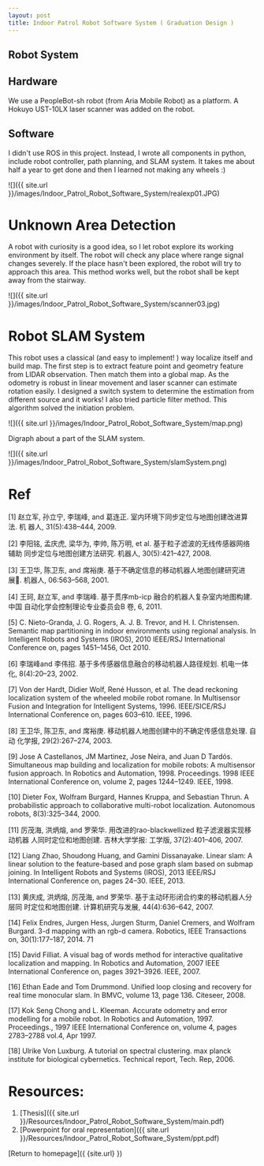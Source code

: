 ```yaml
---
layout: post
title: Indoor Patrol Robot Software System ( Graduation Design )
---
```


## Robot System

## Hardware

We use a PeopleBot-sh robot (from Aria Mobile Robot) as a platform. A Hokuyo UST-10LX laser scanner was added on the robot. 

## Software

I didn't use ROS in this project. Instead, I wrote all components in python, include robot controller, path planning, and SLAM system. It takes me about half a year to get done and then I learned not making any wheels :)


![]({{ site.url }}/images/Indoor_Patrol_Robot_Software_System/realexp01.JPG)

# Unknown Area Detection

A robot with curiosity is a good idea, so I let robot explore its working environment by itself. The robot will check any place where range signal changes severely. If the place hasn't been explored, the robot will try to approach this area. This method works well, but the robot shall be kept away from the stairway.

![]({{ site.url }}/images/Indoor_Patrol_Robot_Software_System/scanner03.jpg)

# Robot SLAM System

This robot uses a classical (and easy to implement! ) way localize itself and build map. The first step is to extract feature point and geometry feature from LIDAR observation. Then match them into a global map. As the odometry is robust in
 linear movement and laser scanner can estimate rotation easily. I designed a switch system to determine the estimation from different source and it works! I also tried particle filter method. This algorithm solved the initiation problem.

![]({{ site.url }}/images/Indoor_Patrol_Robot_Software_System/map.png)

Digraph about a part of the SLAM system.

![]({{ site.url }}/images/Indoor_Patrol_Robot_Software_System/slamSystem.png)



#  Ref

[1] 赵立军, 孙立宁, 李瑞峰, and 葛连正. 室内环境下同步定位与地图创建改进算法. 机
器人, 31(5):438–444, 2009.

[2] 李阳铭, 孟庆虎, 梁华为, 李帅, 陈万明, et al. 基于粒子滤波的无线传感器网络辅助
同步定位与地图创建方法研究. 机器人, 30(5):421–427, 2008.

[3] 王卫华, 陈卫东, and 席裕庚. 基于不确定信息的移动机器人地图创建研究进展.
机器人, 06:563–568, 2001.

[4] 王珂, 赵立军, and 李瑞峰. 基于贯序mb-icp 融合的机器人复杂室内地图构建. 中国
自动化学会控制理论专业委员会B 卷, 6, 2011.

[5] C. Nieto-Granda, J. G. Rogers, A. J. B. Trevor, and H. I. Christensen. Semantic map
partitioning in indoor environments using regional analysis. In Intelligent Robots and
Systems (IROS), 2010 IEEE/RSJ International Conference on, pages 1451–1456, Oct
2010.

[6] 李瑞峰and 李伟招. 基于多传感器信息融合的移动机器人路径规划. 机电一体化,
8(4):20–23, 2002.

[7] Von der Hardt, Didier Wolf, René Husson, et al. The dead reckoning localization
system of the wheeled mobile robot romane. In Multisensor Fusion and Integration
for Intelligent Systems, 1996. IEEE/SICE/RSJ International Conference on, pages
603–610. IEEE, 1996.

[8] 王卫华, 陈卫东, and 席裕庚. 移动机器人地图创建中的不确定传感信息处理. 自动
化学报, 29(2):267–274, 2003.

[9] Jose A Castellanos, JM Martinez, Jose Neira, and Juan D Tardós. Simultaneous
map building and localization for mobile robots: A multisensor fusion approach. In
Robotics and Automation, 1998. Proceedings. 1998 IEEE International Conference
on, volume 2, pages 1244–1249. IEEE, 1998.

[10] Dieter Fox, Wolfram Burgard, Hannes Kruppa, and Sebastian Thrun. A probabilistic
approach to collaborative multi-robot localization. Autonomous robots, 8(3):325–344,
2000.

[11] 厉茂海, 洪炳熔, and 罗荣华. 用改进的rao-blackwellized 粒子滤波器实现移动机器
人同时定位和地图创建. 吉林大学学报: 工学版, 37(2):401–406, 2007.

[12] Liang Zhao, Shoudong Huang, and Gamini Dissanayake. Linear slam: A linear
solution to the feature-based and pose graph slam based on submap joining. In
Intelligent Robots and Systems (IROS), 2013 IEEE/RSJ International Conference
on, pages 24–30. IEEE, 2013.

[13] 黄庆成, 洪炳熔, 厉茂海, and 罗荣华. 基于主动环形闭合约束的移动机器人分层同
时定位和地图创建. 计算机研究与发展, 44(4):636–642, 2007.

[14] Felix Endres, Jurgen Hess, Jurgen Sturm, Daniel Cremers, and Wolfram Burgard.
3-d mapping with an rgb-d camera. Robotics, IEEE Transactions on, 30(1):177–187,
2014.
71

[15] David Filliat. A visual bag of words method for interactive qualitative localization
and mapping. In Robotics and Automation, 2007 IEEE International Conference on,
pages 3921–3926. IEEE, 2007.

[16] Ethan Eade and Tom Drummond. Unified loop closing and recovery for real time
monocular slam. In BMVC, volume 13, page 136. Citeseer, 2008.

[17] Kok Seng Chong and L. Kleeman. Accurate odometry and error modelling for a mobile
robot. In Robotics and Automation, 1997. Proceedings., 1997 IEEE International
Conference on, volume 4, pages 2783–2788 vol.4, Apr 1997.

[18] Ulrike Von Luxburg. A tutorial on spectral clustering. max planck institute for
biological cybernetics. Technical report, Tech. Rep, 2006.


# Resources:

1. [Thesis]({{ site.url }}/Resources/Indoor_Patrol_Robot_Software_System/main.pdf)
2. [Powerpoint for oral representation]({{ site.url }}/Resources/Indoor_Patrol_Robot_Software_System/ppt.pdf)



[Return to homepage]({ {site.url} })
